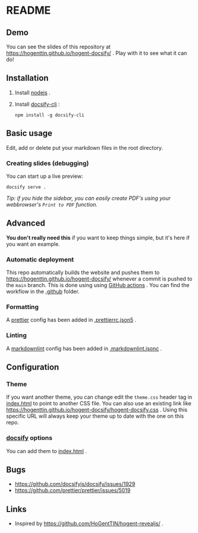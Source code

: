 # README

## Demo

You can see the slides of this repository at https://hogenttin.github.io/hogent-docsify/ . Play with it to see what it can do!

## Installation

1. Install [nodejs](https://nodejs.org) .
2. Install [docsify-cli](https://github.com/docsifyjs/docsify-cli) :

    ```console
    npm install -g docsify-cli
    ```

## Basic usage

Edit, add or delete put your markdown files in the root directory.

### Creating slides (debugging)

You can start up a live preview:

```console
docsify serve .
```

_Tip: if you hide the sidebar, you can easily create PDF's using your webbrowser's `Print to PDF` function._

## Advanced

**You don't really need this** if you want to keep things simple, but it's here if you want an example.

### Automatic deployment

This repo automatically builds the website and pushes them to https://hogenttin.github.io/hogent-docsify/ whenever a commit is pushed to the `main` branch. This is done using using [GitHub actions](https://docs.github.com/en/actions) . You can find the workflow in the [.github](./.github) folder.

### Formatting

A [prettier](https://prettier.io/docs/en/) config has been added in [.prettierrc.json5](./.prettierrc.json5) .

### Linting

A [markdownlint](https://github.com/DavidAnson/markdownlint) config has been added in [.markdownlint.jsonc](./.markdownlint.jsonc) .

## Configuration

### Theme

If you want another theme, you can change edit the `theme.css` header tag in [index.html](./index.html) to point to another CSS file. You can also use an existing link like https://hogenttin.github.io/hogent-docsify/hogent-docsify.css . Using this specific URL will always keep your theme up to date with the one on this repo.

### [docsify](https://docsify.js.org) options

You can add them to [index.html](./index.html) .

## Bugs

-   https://github.com/docsifyjs/docsify/issues/1929
-   https://github.com/prettier/prettier/issues/5019

## Links

-   Inspired by https://github.com/HoGentTIN/hogent-revealjs/ .
